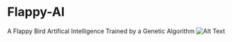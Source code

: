 # Flappy-AI
A Flappy Bird Artifical Intelligence Trained by a Genetic Algorithm
![Alt Text](https://github.com/WillMo2198/Flappy-AI/blob/master/ezgif.com-crop.gif)
